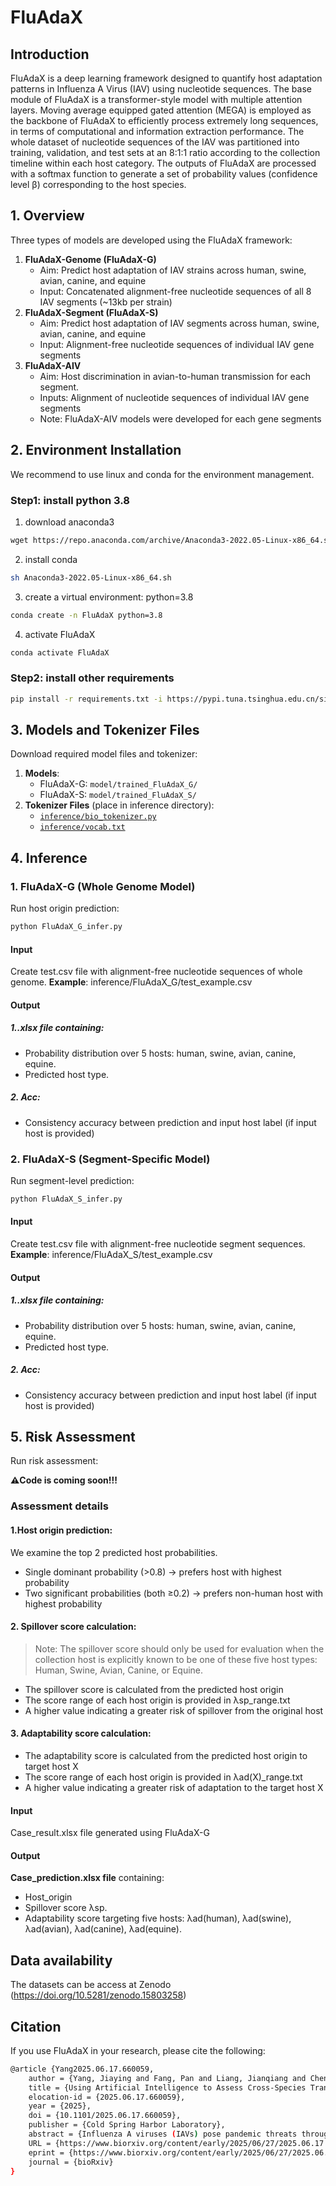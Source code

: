 # FluAdaX
## Introduction
FluAdaX is a deep learning framework designed to quantify host adaptation patterns in Influenza A Virus (IAV) using nucleotide sequences. The base module of FluAdaX is a transformer-style model with multiple attention layers. Moving average equipped gated attention (MEGA) is employed as the backbone of FluAdaX to efficiently process extremely long sequences, in terms of computational and information extraction performance. The whole dataset of nucleotide sequences of the IAV was partitioned into training, validation, and test sets at an 8:1:1 ratio according to the collection timeline within each host category. The outputs of FluAdaX are processed with a softmax function to generate a set of probability values (confidence level β) corresponding to the host species. 
## 1. Overview
Three types of models are developed using the FluAdaX framework:
1. **FluAdaX-Genome (FluAdaX-G)**
   - Aim: Predict host adaptation of IAV strains across human, swine, avian, canine, and equine 
   - Input: Concatenated alignment-free nucleotide sequences of all 8 IAV segments (~13kb per strain)
2. **FluAdaX-Segment (FluAdaX-S)**
   - Aim: Predict host adaptation of IAV segments across human, swine, avian, canine, and equine
   - Input: Alignment-free nucleotide sequences of individual IAV gene segments
3. **FluAdaX-AIV**
   - Aim: Host discrimination in avian-to-human transmission for each segment.
   - Inputs: Alignment of nucleotide sequences of individual IAV gene segments
   - Note: FluAdaX-AIV models were developed for each gene segments
## 2. Environment Installation
We recommend to use linux and conda for the environment management.

### Step1: install python 3.8
1) download anaconda3
```bash
wget https://repo.anaconda.com/archive/Anaconda3-2022.05-Linux-x86_64.sh
```
2) install conda
```bash
sh Anaconda3-2022.05-Linux-x86_64.sh
```
3) create a virtual environment: python=3.8
```bash
conda create -n FluAdaX python=3.8
```
4) activate FluAdaX
```bash
conda activate FluAdaX
```
### Step2: install other requirements
```bash
pip install -r requirements.txt -i https://pypi.tuna.tsinghua.edu.cn/simple
```

## 3. Models and Tokenizer Files
Download required model files and tokenizer:
1. **Models**:
   - FluAdaX-G: `model/trained_FluAdaX_G/`
   - FluAdaX-S: `model/trained_FluAdaX_S/`
2. **Tokenizer Files** (place in inference directory):
   - [`inference/bio_tokenizer.py`](path/to/inference/bio_tokenizer.py)
   - [`inference/vocab.txt`](path/to/inference/vocab.txt)

## 4. Inference
### 1. FluAdaX-G (Whole Genome Model)
Run host origin prediction:
```bash
python FluAdaX_G_infer.py
```
#### Input
Create test.csv file with alignment-free nucleotide sequences of whole genome. 
**Example**: inference/FluAdaX_G/test_example.csv
#### Output
##### 1.**.xlsx file** containing:
   - Probability distribution over 5 hosts: human, swine, avian, canine, equine.
   - Predicted host type.
##### 2. **Acc**: 
   - Consistency accuracy between prediction and input host label (if input host is provided)

### 2. FluAdaX-S (Segment-Specific Model)
Run segment-level prediction:
```bash
python FluAdaX_S_infer.py
```
#### Input
Create test.csv file with alignment-free nucleotide segment sequences. 
**Example**: inference/FluAdaX_S/test_example.csv
#### Output
##### 1.**.xlsx file** containing:
   - Probability distribution over 5 hosts: human, swine, avian, canine, equine.
   - Predicted host type.
##### 2. **Acc**: 
   - Consistency accuracy between prediction and input host label (if input host is provided)

## 5. Risk Assessment

Run risk assessment:

**⚠️Code is coming soon!!!**

### Assessment details
#### 1.Host origin prediction:
We examine the top 2 predicted host probabilities.
- Single dominant probability (>0.8) → prefers host with highest probability 
- Two significant probabilities (both ≥0.2) → prefers non-human host with highest probability

#### 2. Spillover score calculation:
>Note: The spillover score should only be used for evaluation when the collection host is  explicitly known to be one of these five host types: Human, Swine, Avian, Canine, or Equine.
- The spillover score is calculated from the predicted host origin
- The score range of each host origin is provided in λsp_range.txt
- A higher value indicating a greater risk of spillover from the original host

#### 3. Adaptability score calculation:
- The adaptability score is calculated from the predicted host origin to target host X
- The score range of each host origin is provided in λad(X)_range.txt
- A higher value indicating a greater risk of adaptation to the target host X

####  Input
Case_result.xlsx file generated using FluAdaX-G

####  Output
**Case_prediction.xlsx file** containing:
- Host_origin
- Spillover score λsp.
- Adaptability score targeting five hosts: λad(human), λad(swine), λad(avian), λad(canine), λad(equine).

## Data availability
The datasets can be access at Zenodo (https://doi.org/10.5281/zenodo.15803258)

##  Citation
If you use FluAdaX in your research, please cite the following:
```bash
@article {Yang2025.06.17.660059,
	author = {Yang, Jiaying and Fang, Pan and Liang, Jianqiang and Chen, Yihao and Yang, Lei and Zhu, Wenfei and Shi, Mang and Du, Xiangjun and Pu, Juan and Wang, Dayan and Xue, Guirong and Li, Zhaorong and Shu, Yuelong},
	title = {Using Artificial Intelligence to Assess Cross-Species Transmission Potential of Influenza A Virus},
	elocation-id = {2025.06.17.660059},
	year = {2025},
	doi = {10.1101/2025.06.17.660059},
	publisher = {Cold Spring Harbor Laboratory},
	abstract = {Influenza A viruses (IAVs) pose pandemic threats through cross-species transmission, yet predicting their adaptive evolution remains challenging. We introduced Influenza A virus Adaptability to host X (FluAdaX), a deep learning framework that integrates a moving average-equipped gated attention mechanism using full-genome sequences. FluAdaX demonstrated robust host classification performance across endemic IAV strains, and outperformed traditional models in detecting avian-to-human transmission. Spillover score and adaptability score were introduced to evaluate host shift risk, which prioritized variants with elevated human adaptation potential, such as H7N9, H9N2 avian IAVs, and H1N1 swine IAVs. Besides HA and NA genes, PB2 and NS genes were found critical for zoonosis. Potential molecular markers associated with avian/human tropism were identified across PB2 and NS genes using XGBoost. FluAdaX provided a dynamic framework to decode IAV host adaptation, enabling real-time risk assessment of cross-species transmission of emerging IAV variants.Competing Interest StatementThe authors have declared no competing interest.the National Key Research and Development Program of China, 2021YFC2300100Non-profit Central Research Institute Fund of Chinese Academy of Medical Sciences, 2022-RC310-02the National Nature Science Foundation of China, 81961128002, 82341118},
	URL = {https://www.biorxiv.org/content/early/2025/06/27/2025.06.17.660059},
	eprint = {https://www.biorxiv.org/content/early/2025/06/27/2025.06.17.660059.full.pdf},
	journal = {bioRxiv}
}
```
